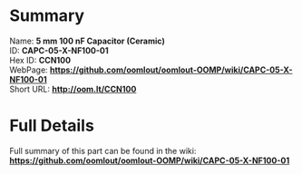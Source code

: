 
Summary
=================
  
Name: __5 mm 100 nF Capacitor (Ceramic)__    
ID: __CAPC-05-X-NF100-01__   
Hex ID: __CCN100__   
WebPage: __https://github.com/oomlout/oomlout-OOMP/wiki/CAPC-05-X-NF100-01__   
Short URL: __http://oom.lt/CCN100__   

Full Details
==========================
Full summary of this part can be found in the wiki:   
__https://github.com/oomlout/oomlout-OOMP/wiki/CAPC-05-X-NF100-01__    

